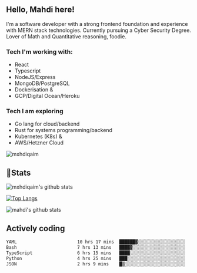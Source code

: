 ## Hello, Mahdi here!

I'm a software developer with a strong frontend foundation and experience with MERN stack technologies. Currently pursuing a Cyber Security Degree. Lover of Math and Quantitative reasoning, foodie.

### Tech I'm working with:

- React
- Typescript
- NodeJS/Express
- MongoDB/PostgreSQL
- Dockerisation &
- GCP/Digital Ocean/Heroku

### Tech I am exploring

- Go lang for cloud/backend
- Rust for systems programming/backend
- Kubernetes (K8s) &
- AWS/Hetzner Cloud

![mxhdiqaim](https://komarev.com/ghpvc/?username=mxhdiqaim&label=Profile%20views&color=0e75b6&style=flat)

## 📝Stats

![mxhdiqaim's github stats](https://github-readme-stats.vercel.app/api?username=mxhdiqaim&show_icons=true&count_private=true&title_color=70a5fd&icon_color=bf91f3&text_color=38bdae&bg_color=0d1117)

[![Top Langs](https://github-readme-stats.vercel.app/api/top-langs/?username=mxhdiqaim&exclude_repo=asp_nnl)](https://github.com/mxhdiqaim)

![mahdi's github stats](https://github-readme-streak-stats.herokuapp.com/?user=mxhdiqaim&show_icons=true&count_private=true&title_color=70a5fd&icon_color=bf91f3&text_color=38bdae&bg_color=0d1117)

## Actively coding

 <!--START_SECTION:waka-->

```txt
YAML                       10 hrs 17 mins  ██████▓░░░░░░░░░░░░░░░░░░   27.01 %
Bash                       7 hrs 13 mins   ████▓░░░░░░░░░░░░░░░░░░░░   18.94 %
TypeScript                 6 hrs 15 mins   ████░░░░░░░░░░░░░░░░░░░░░   16.41 %
Python                     4 hrs 25 mins   ███░░░░░░░░░░░░░░░░░░░░░░   11.58 %
JSON                       2 hrs 9 mins    █▒░░░░░░░░░░░░░░░░░░░░░░░   05.64 %
```

<!--END_SECTION:waka-->
